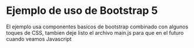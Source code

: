 # Ejemplo de uso de Bootstrap 5

El ejemplo usa componentes basicos de bootstrap combinado con algunos toques de CSS, tambien deje listo el archivo main.js para que en el futuro cuando veamos Javascript